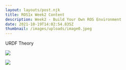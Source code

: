 ```yaml
---
layout: layouts/post.njk
title: ROS1x Week2 Content
description: Week2 - Build Your Own ROS Environment
date: 2021-10-19T14:02:54.835Z
thumbnail: /images/uploads/image0.jpeg
---
```

URDF Theory

![](/images/uploads/week2-urdf-page1.png)

![](/images/uploads/week2-urdf-page2.png)